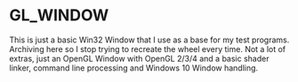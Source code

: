 # GL_WINDOW

This is just a basic Win32 Window that I use as a base for my test programs. Archiving here so I stop trying to recreate the wheel every time. Not a lot of extras, just an OpenGL Window with OpenGL 2/3/4 and a basic shader linker, command line processing and Windows 10 Window handling. 


